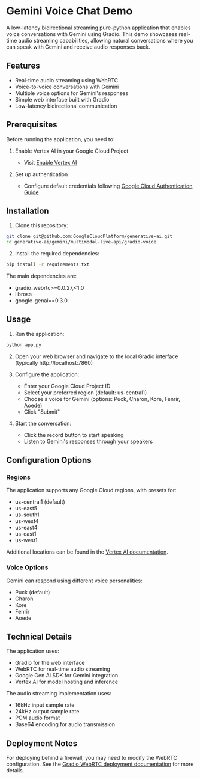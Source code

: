 # Gemini Voice Chat Demo

A low-latency bidirectional streaming pure-python application that enables voice conversations with Gemini using Gradio. This demo showcases real-time audio streaming capabilities, allowing natural conversations where you can speak with Gemini and receive audio responses back.

## Features

- Real-time audio streaming using WebRTC
- Voice-to-voice conversations with Gemini
- Multiple voice options for Gemini's responses
- Simple web interface built with Gradio
- Low-latency bidirectional communication

## Prerequisites

Before running the application, you need to:

1. Enable Vertex AI in your Google Cloud Project

   - Visit [Enable Vertex AI](https://console.cloud.google.com/flows/enableapi?apiid=aiplatform.googleapis.com)

2. Set up authentication
   - Configure default credentials following [Google Cloud Authentication Guide](https://cloud.google.com/docs/authentication/provide-credentials-adc#how-to)

## Installation

1. Clone this repository:

```bash
git clone git@github.com:GoogleCloudPlatform/generative-ai.git
cd generative-ai/gemini/multimodal-live-api/gradio-voice
```

2. Install the required dependencies:

```bash
pip install -r requirements.txt
```

The main dependencies are:

- gradio_webrtc>=0.0.27,<1.0
- librosa
- google-genai==0.3.0

## Usage

1. Run the application:

```bash
python app.py
```

2. Open your web browser and navigate to the local Gradio interface (typically http://localhost:7860)

3. Configure the application:

   - Enter your Google Cloud Project ID
   - Select your preferred region (default: us-central1)
   - Choose a voice for Gemini (options: Puck, Charon, Kore, Fenrir, Aoede)
   - Click "Submit"

4. Start the conversation:
   - Click the record button to start speaking
   - Listen to Gemini's responses through your speakers

## Configuration Options

### Regions

The application supports any Google Cloud regions, with presets for:

- us-central1 (default)
- us-east5
- us-south1
- us-west4
- us-east4
- us-east1
- us-west1

Additional locations can be found in the [Vertex AI documentation](https://cloud.google.com/vertex-ai/generative-ai/docs/learn/locations#united-states).

### Voice Options

Gemini can respond using different voice personalities:

- Puck (default)
- Charon
- Kore
- Fenrir
- Aoede

## Technical Details

The application uses:

- Gradio for the web interface
- WebRTC for real-time audio streaming
- Google Gen AI SDK for Gemini integration
- Vertex AI for model hosting and inference

The audio streaming implementation uses:

- 16kHz input sample rate
- 24kHz output sample rate
- PCM audio format
- Base64 encoding for audio transmission

## Deployment Notes

For deploying behind a firewall, you may need to modify the WebRTC configuration. See the [Gradio WebRTC deployment documentation](https://freddyaboulton.github.io/gradio-webrtc/deployment/) for more details.
